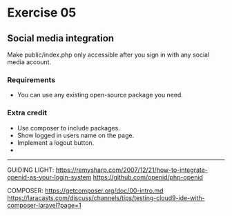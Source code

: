 # Exercise 05

## Social media integration

Make public/index.php only accessible after you sign in with any social media account.

### Requirements

* You can use any existing open-source package you need.

### Extra credit

* Use composer to include packages.
* Show logged in users name on the page.
* Implement a logout button.
* 
----------------------------------
GUIDING LIGHT:
https://remysharp.com/2007/12/21/how-to-integrate-openid-as-your-login-system
https://github.com/openid/php-openid

COMPOSER: 
    https://getcomposer.org/doc/00-intro.md
    https://laracasts.com/discuss/channels/tips/testing-cloud9-ide-with-composer-laravel?page=1

